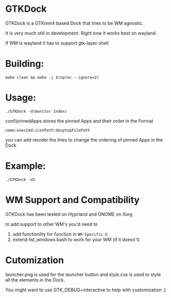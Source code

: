 # GTKDock

GTKDock is a GTKmm4 based Dock that tries to be WM agnostic.

It is very much still in development.
Right now it works best on wayland.

If WM is wayland it has to support gtk-layer-shell

# Building:

`make clean && make -j $(nproc --ignore=2)`

# Usage:

`./GTKDock -d(monitor Index)`

conf/pinnedApps stores the pinned Apps and their order in the Format

`name:execCmd:iconPath:desptopFilePath`

you can add reorder the lines to change the ordering of pinned Apps in the Dock

# Example:

`./GTKDock -d1`

# WM Support and Compatibility
GTKDock has been tested on Hyprland and GNOME on Xorg

to add support to other WM's you'd need to
1. add functionlity for function in `WM-Specific.h`
2. extend list_windows.bash to work for your WM (if it doesn't)

# Cutomization
launcher.png is used for the launcher button and style.css is used to style all the elements in the Dock.

You might want to use GTK_DEBUG=interactive to help with customization :)
